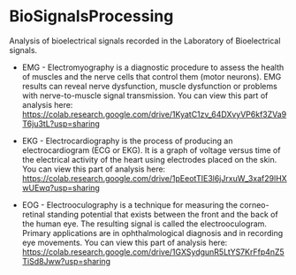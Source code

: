 # BioSignalsProcessing
Analysis of bioelectrical signals recorded in the Laboratory of Bioelectrical signals.

* EMG - Electromyography is a diagnostic procedure to assess the health of muscles and the nerve cells that control them (motor neurons). EMG results can reveal nerve dysfunction, muscle dysfunction or problems with nerve-to-muscle signal transmission. You can view this part of analysis here: https://colab.research.google.com/drive/1KyatC1zv_64DXvyVP6kf3ZVa9T6ju3tL?usp=sharing

* EKG - Electrocardiography is the process of producing an electrocardiogram (ECG or EKG). It is a graph of voltage versus time of the electrical activity of the heart using electrodes placed on the skin. You can view this part of analysis here: https://colab.research.google.com/drive/1pEeotTIE3l6jJrxuW_3xaf29lHXwUEwq?usp=sharing

* EOG - Electrooculography is a technique for measuring the corneo-retinal standing potential that exists between the front and the back of the human eye. The resulting signal is called the electrooculogram. Primary applications are in ophthalmological diagnosis and in recording eye movements. You can view this part of analysis here: https://colab.research.google.com/drive/1GXSydgunR5LtYS7KrFfp4nZ5TiSd8Jww?usp=sharing

